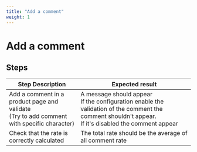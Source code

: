 ```yaml
---
title: "Add a comment"
weight: 1
---
```


# Add a comment
## Steps
| Step Description | Expected result |
| ----- | ----- |
| Add a comment in a product page and validate<br>(Try to add comment with specific character) | A message should appear<br>If the configuration enable the validation of the comment the comment shouldn't appear.<br>If it's disabled the comment appear |
| Check that the rate is correctly calculated | The total rate should be the average of all comment rate |
